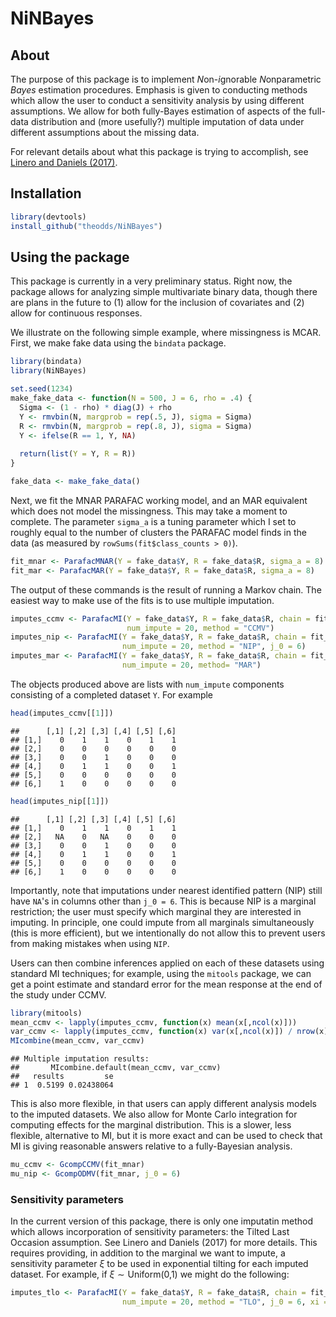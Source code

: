 NiNBayes
========

About
-----

The purpose of this package is to implement *N*on-*i*gnorable *N*onparametric *Bayes* estimation procedures. Emphasis is given to conducting methods which allow the user to conduct a sensitivity analysis by using different assumptions. We allow for both fully-Bayes estimation of aspects of the full-data distribution and (more usefully?) multiple imputation of data under different assumptions about the missing data.

For relevant details about what this package is trying to accomplish, see [Linero and Daniels (2017)](https://ani.stat.fsu.edu/~arlinero/assets/documents/GeneralBNPApproach.pdf).

Installation
------------

``` r
library(devtools)
install_github("theodds/NiNBayes")
```

Using the package
-----------------

This package is currently in a very preliminary status. Right now, the package allows for analyzing simple multivariate binary data, though there are plans in the future to (1) allow for the inclusion of covariates and (2) allow for continuous responses.

We illustrate on the following simple example, where missingness is MCAR. First, we make fake data using the `bindata` package.

``` r
library(bindata)
library(NiNBayes)

set.seed(1234)
make_fake_data <- function(N = 500, J = 6, rho = .4) {
  Sigma <- (1 - rho) * diag(J) + rho
  Y <- rmvbin(N, margprob = rep(.5, J), sigma = Sigma)
  R <- rmvbin(N, margprob = rep(.8, J), sigma = Sigma)
  Y <- ifelse(R == 1, Y, NA)
  
  return(list(Y = Y, R = R))
}

fake_data <- make_fake_data()
```

Next, we fit the MNAR PARAFAC working model, and an MAR equivalent which does not model the missingness. This may take a moment to complete. The parameter `sigma_a` is a tuning parameter which I set to roughly equal to the number of clusters the PARAFAC model finds in the data (as measured by `rowSums(fit$class_counts > 0)`).

``` r
fit_mnar <- ParafacMNAR(Y = fake_data$Y, R = fake_data$R, sigma_a = 8)
fit_mar <- ParafacMAR(Y = fake_data$Y, R = fake_data$R, sigma_a = 8)
```

The output of these commands is the result of running a Markov chain. The easiest way to make use of the fits is to use multiple imputation.

``` r
imputes_ccmv <- ParafacMI(Y = fake_data$Y, R = fake_data$R, chain = fit_mnar, 
                          num_impute = 20, method = "CCMV")
imputes_nip <- ParafacMI(Y = fake_data$Y, R = fake_data$R, chain = fit_mnar, 
                         num_impute = 20, method = "NIP", j_0 = 6)
imputes_mar <- ParafacMI(Y = fake_data$Y, R = fake_data$R, chain = fit_mar, 
                         num_impute = 20, method= "MAR")
```

The objects produced above are lists with `num_impute` components consisting of a completed dataset `Y`. For example

``` r
head(imputes_ccmv[[1]])
```

    ##      [,1] [,2] [,3] [,4] [,5] [,6]
    ## [1,]    0    1    1    0    1    1
    ## [2,]    0    0    0    0    0    0
    ## [3,]    0    0    1    0    0    0
    ## [4,]    0    1    1    0    0    1
    ## [5,]    0    0    0    0    0    0
    ## [6,]    1    0    0    0    0    0

``` r
head(imputes_nip[[1]])
```

    ##      [,1] [,2] [,3] [,4] [,5] [,6]
    ## [1,]    0    1    1    0    1    1
    ## [2,]   NA    0   NA    0    0    0
    ## [3,]    0    0    1    0    0    0
    ## [4,]    0    1    1    0    0    1
    ## [5,]    0    0    0    0    0    0
    ## [6,]    1    0    0    0    0    0

Importantly, note that imputations under nearest identified pattern (NIP) still have `NA`'s in columns other than `j_0 = 6`. This is because NIP is a marginal restriction; the user must specify which marginal they are interested in imputing. In principle, one could impute from all marginals simultaneously (this is more efficient), but we intentionally do not allow this to prevent users from making mistakes when using `NIP`.

Users can then combine inferences applied on each of these datasets using standard MI techniques; for example, using the `mitools` package, we can get a point estimate and standard error for the mean response at the end of the study under CCMV.

``` r
library(mitools)
mean_ccmv <- lapply(imputes_ccmv, function(x) mean(x[,ncol(x)]))
var_ccmv <- lapply(imputes_ccmv, function(x) var(x[,ncol(x)]) / nrow(x))
MIcombine(mean_ccmv, var_ccmv)
```

    ## Multiple imputation results:
    ##       MIcombine.default(mean_ccmv, var_ccmv)
    ##   results         se
    ## 1  0.5199 0.02438064

This is also more flexible, in that users can apply different analysis models to the imputed datasets. We also allow for Monte Carlo integration for computing effects for the marginal distribution. This is a slower, less flexible, alternative to MI, but it is more exact and can be used to check that MI is giving reasonable answers relative to a fully-Bayesian analysis.

``` r
mu_ccmv <- GcompCCMV(fit_mnar)
mu_nip <- GcompODMV(fit_mnar, j_0 = 6)
```

### Sensitivity parameters

In the current version of this package, there is only one imputatin method which allows incorporation of sensitivity parameters: the Tilted Last Occasion assumption. See Linero and Daniels (2017) for more details. This requires providing, in addition to the marginal we want to impute, a sensitivity parameter *ξ* to be used in exponential tilting for each imputed dataset. For example, if *ξ* ∼ Uniform(0,1) we might do the following:

``` r
imputes_tlo <- ParafacMI(Y = fake_data$Y, R = fake_data$R, chain = fit_mnar, 
                         num_impute = 20, method = "TLO", j_0 = 6, xi = runif(20))
```
